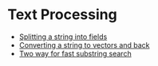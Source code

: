 # Text Processing

- [Splitting a string into fields](string-splitting.md)
- [Converting a string to vectors and back](string-to-vecs.md)
- [Two way for fast substring search](twoway.md)
